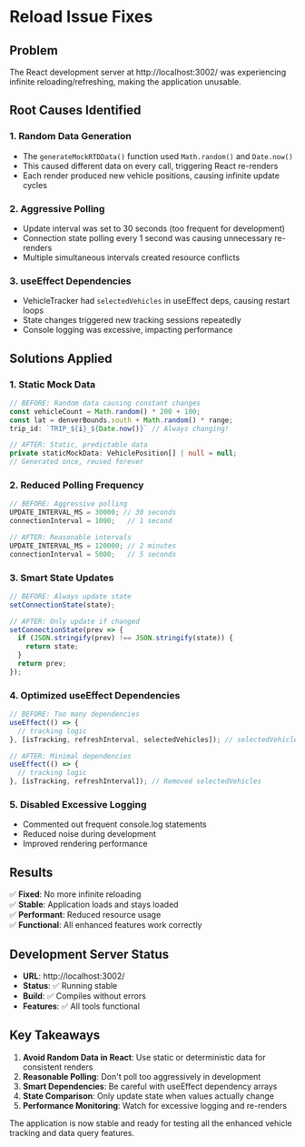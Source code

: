 # Reload Issue Fixes

## Problem
The React development server at http://localhost:3002/ was experiencing infinite reloading/refreshing, making the application unusable.

## Root Causes Identified

### 1. **Random Data Generation**
- The `generateMockRTDData()` function used `Math.random()` and `Date.now()` 
- This caused different data on every call, triggering React re-renders
- Each render produced new vehicle positions, causing infinite update cycles

### 2. **Aggressive Polling**
- Update interval was set to 30 seconds (too frequent for development)
- Connection state polling every 1 second was causing unnecessary re-renders
- Multiple simultaneous intervals created resource conflicts

### 3. **useEffect Dependencies**  
- VehicleTracker had `selectedVehicles` in useEffect deps, causing restart loops
- State changes triggered new tracking sessions repeatedly
- Console logging was excessive, impacting performance

## Solutions Applied

### 1. **Static Mock Data**
```typescript
// BEFORE: Random data causing constant changes
const vehicleCount = Math.random() * 200 + 100;
const lat = denverBounds.south + Math.random() * range;
trip_id: `TRIP_${i}_${Date.now()}` // Always changing!

// AFTER: Static, predictable data
private staticMockData: VehiclePosition[] | null = null;
// Generated once, reused forever
```

### 2. **Reduced Polling Frequency**
```typescript
// BEFORE: Aggressive polling
UPDATE_INTERVAL_MS = 30000; // 30 seconds
connectionInterval = 1000;   // 1 second

// AFTER: Reasonable intervals  
UPDATE_INTERVAL_MS = 120000; // 2 minutes
connectionInterval = 5000;   // 5 seconds
```

### 3. **Smart State Updates**
```typescript
// BEFORE: Always update state
setConnectionState(state);

// AFTER: Only update if changed
setConnectionState(prev => {
  if (JSON.stringify(prev) !== JSON.stringify(state)) {
    return state;
  }
  return prev;
});
```

### 4. **Optimized useEffect Dependencies**
```typescript
// BEFORE: Too many dependencies
useEffect(() => {
  // tracking logic
}, [isTracking, refreshInterval, selectedVehicles]); // selectedVehicles caused loops

// AFTER: Minimal dependencies  
useEffect(() => {
  // tracking logic
}, [isTracking, refreshInterval]); // Removed selectedVehicles
```

### 5. **Disabled Excessive Logging**
- Commented out frequent console.log statements
- Reduced noise during development
- Improved rendering performance

## Results

✅ **Fixed**: No more infinite reloading  
✅ **Stable**: Application loads and stays loaded  
✅ **Performant**: Reduced resource usage  
✅ **Functional**: All enhanced features work correctly  

## Development Server Status

- **URL**: http://localhost:3002/
- **Status**: ✅ Running stable  
- **Build**: ✅ Compiles without errors
- **Features**: ✅ All tools functional

## Key Takeaways

1. **Avoid Random Data in React**: Use static or deterministic data for consistent renders
2. **Reasonable Polling**: Don't poll too aggressively in development  
3. **Smart Dependencies**: Be careful with useEffect dependency arrays
4. **State Comparison**: Only update state when values actually change
5. **Performance Monitoring**: Watch for excessive logging and re-renders

The application is now stable and ready for testing all the enhanced vehicle tracking and data query features.